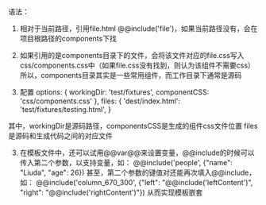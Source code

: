 语法：

1. 相对于当前路径，引用file.html
@@include('file')，如果当前路径没有，会在项目根路径的components下找

2. 如果引用的是components目录下的文件，会将该文件对应的file.css写入css/components.css中（如果file.css没有找到，则认为该组件不需要css）
所以，components目录其实是一些常用组件，而工作目录下通常是源码

3. 配置
  options: {
    workingDir: 'test/fixtures',
    componentCSS: 'css/components.css'
  },
  files: {
    'dest/index.html': 'test/fixtures/testing.html',
  }

  其中，workingDir是源码路径，componentsCSS是生成的组件css文件位置
  files是源码和生成代码之间的对应文件

3. 在模板文件中，还可以试用@@var@@来设置变量，@@include的时候可以传入第二个参数，以支持变量，如：
  @@include('people', {"name": "Liuda", "age": 26})
  甚至，第二个参数的键值对还能再次填入@@include，如：
  @@include('column_670_300', {"left": "@@include('leftContent')", "right": "@@include('rightContent')"})
  从而实现模板嵌套
